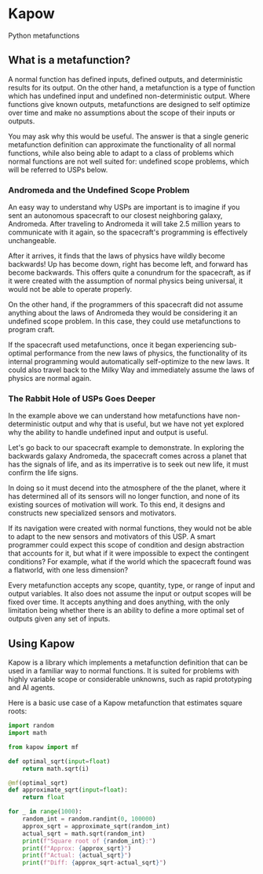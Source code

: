 # Kapow
Python metafunctions

## What is a metafunction?

A normal function has defined inputs, defined outputs, and deterministic results
for its output. On the other hand, a metafunction is a type of function which has
undefined input and undefined non-deterministic output. Where functions
give known outputs, metafunctions are designed to self optimize over time
and make no assumptions about the scope of their inputs or outputs.

You may ask why this would be useful. The answer is that a single
generic metafunction definition can approximate the functionality of all
normal functions, while also being able to adapt to a class of problems 
which normal functions are not well suited for: undefined scope problems,
which will be referred to USPs below.

### Andromeda and the Undefined Scope Problem

An easy way to understand why USPs are important is to imagine if you sent
an autonomous spacecraft to our closest neighboring galaxy, Andromeda. 
After traveling to Andromeda it will take 2.5 million years to communicate
with it again, so the spacecraft's programming is effectively unchangeable.

After it arrives, it finds that the laws of physics have wildly become backwards!
Up has become down, right has become left, and forward has become backwards.
This offers quite a conundrum for the spacecraft, as if it were created
with the assumption of normal physics being universal, it would not be able to
operate properly.

On the other hand, if the programmers of this spacecraft did not assume
anything about the laws of Andromeda they would be considering it an 
undefined scope problem. In this case, they could use metafunctions to
program craft.

If the spacecraft used metafunctions, once it began experiencing sub-optimal
performance from the new laws of physics, the functionality of its internal
programming would automatically self-optimize to the new laws. It could also
travel back to the Milky Way and immediately assume the laws of physics are
normal again.

### The Rabbit Hole of USPs Goes Deeper

In the example above we can understand how metafunctions have non-deterministic
output and why that is useful, but we have not yet explored why the ability to
handle undefined input and output is useful.

Let's go back to our spacecraft example to demonstrate. In exploring the
backwards galaxy Andromeda, the spacecraft comes across a planet that has
the signals of life, and as its imperrative is to seek out new life, it
must confirm the life signs.

In doing so it must decend into the atmosphere of the the planet, where
it has determined all of its sensors will no longer function, and none of
its existing sources of motivation will work. To this end, it designs and
constructs new specialized sensors and motivators.

If its navigation were created with normal functions, they would not be able
to adapt to the new sensors and motivators of this USP. A smart programmer could expect
this scope of condition and design abstraction that accounts for it,
but what if it were impossible to expect the contingent conditions? For example, 
what if the world which the spacecraft found was a flatworld, with one 
less dimension?

Every metafunction accepts any scope, quantity, type, or range of input and
output variables. It also does not assume the input or output scopes
will be fixed over time. It accepts anything and does anything, with the
only limitation being whether there is an ability to define a more 
optimal set of outputs given any set of inputs.

## Using Kapow

Kapow is a library which implements a metafunction definition that can be used
in a familiar way to normal functions. It is suited for problems with highly
variable scope or considerable unknowns, such as rapid prototyping and
AI agents.

Here is a basic use case of a Kapow metafunction that estimates square roots:

```python
import random
import math

from kapow import mf

def optimal_sqrt(input=float)
	return math.sqrt(i)

@mf(optimal_sqrt)
def approximate_sqrt(input=float):
    return float

for _ in range(1000):
    random_int = random.randint(0, 100000)
	approx_sqrt = approximate_sqrt(random_int)
	actual_sqrt = math.sqrt(random_int)
	print(f"Square root of {random_int}:")
	print(f"Approx: {approx_sqrt}")
	print(f"Actual: {actual_sqrt}")
	print(f"Diff: {approx_sqrt-actual_sqrt}")
```

